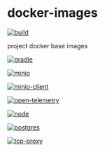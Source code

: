 # docker-images

[![build](https://github.com/keecon/docker-images/actions/workflows/build.yml/badge.svg)](https://github.com/keecon/docker-images/actions/workflows/build.yml)

project docker base images

[![gradle](https://ghcr-badge.deta.dev/keecon/gradle/tags?trim=major&label=gradle)](https://github.com/orgs/keecon/packages/container/package/gradle)

[![minio](https://ghcr-badge.deta.dev/keecon/minio/tags?trim=major&label=minio)](https://github.com/orgs/keecon/packages/container/package/minio)

[![minio-client](https://ghcr-badge.deta.dev/keecon/minio-client/tags?trim=major&label=minio-client)](https://github.com/orgs/keecon/packages/container/package/minio-client)

[![open-telemetry](https://ghcr-badge.deta.dev/keecon/open-telemetry/tags?trim=major&label=open-telemetry)](https://github.com/orgs/keecon/packages/container/package/open-telemetry)

[![node](https://ghcr-badge.deta.dev/keecon/node/tags?trim=major&label=node)](https://github.com/orgs/keecon/packages/container/package/node)

[![postgres](https://ghcr-badge.deta.dev/keecon/postgres/tags?trim=major&label=postgres)](https://github.com/orgs/keecon/packages/container/package/postgres)

[![tcp-proxy](https://ghcr-badge.deta.dev/keecon/tcp-proxy/tags?trim=major&label=tcp-proxy)](https://github.com/orgs/keecon/packages/container/package/tcp-proxy)
